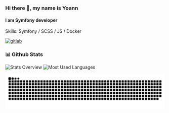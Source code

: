 ### Hi there 👋, my name is Yoann
#### I am Symfony developer

Skills: Symfony / SCSS / JS / Docker

[<img src='https://gitlab.com/gitlab-org/gitlab-svgs/-/raw/main/dist/illustrations/gitlab_logo.svg' alt='gitlab' height='40'>](https://gitlab.com/ypaquereau)  

### 📊 Github Stats
  
![Stats Overview](https://raw.githubusercontent.com/ypaquereau/github-stats-transparent/output/generated/overview.svg)
![Most Used Languages](https://raw.githubusercontent.com/ypaquereau/github-stats-transparent/output/generated/languages.svg)

![github contribution grid snake animation](https://raw.githubusercontent.com/ypaquereau/ypaquereau/output/github-contribution-grid-snake.svg)
